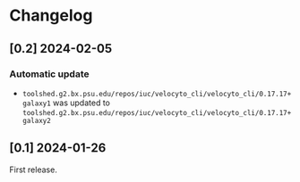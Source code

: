 # Changelog

## [0.2] 2024-02-05

### Automatic update
- `toolshed.g2.bx.psu.edu/repos/iuc/velocyto_cli/velocyto_cli/0.17.17+galaxy1` was updated to `toolshed.g2.bx.psu.edu/repos/iuc/velocyto_cli/velocyto_cli/0.17.17+galaxy2`
## [0.1] 2024-01-26

First release.
